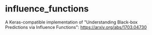 # influence_functions
A Keras-compatible implementation of "Understanding Black-box Predictions via Influence Functions": https://arxiv.org/abs/1703.04730
